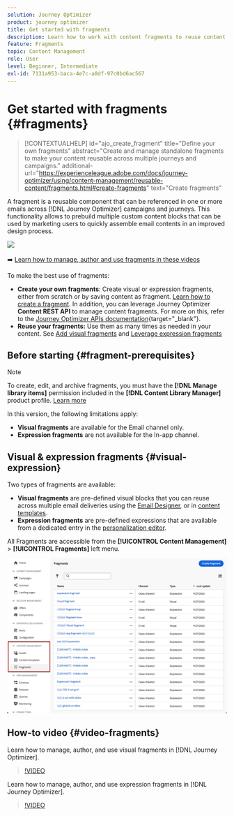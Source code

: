 ```yaml
---
solution: Journey Optimizer
product: journey optimizer
title: Get started with fragments
description: Learn how to work with content fragments to reuse content in Journey Optimizer campaigns and journeys
feature: Fragments
topic: Content Management
role: User
level: Beginner, Intermediate
exl-id: 7131a953-baca-4e7c-a8df-97c0bd6ac567
---
```

# Get started with fragments {#fragments}

>[!CONTEXTUALHELP]
>id="ajo_create_fragment"
>title="Define your own fragments"
>abstract="Create and manage standalone fragments to make your content reusable across multiple journeys and campaigns."
>additional-url="https://experienceleague.adobe.com/docs/journey-optimizer/using/content-management/reusable-content/fragments.html#create-fragments" text="Create fragments"

A fragment is a reusable component that can be referenced in one or more emails across [!DNL Journey Optimizer] campaigns and journeys. This functionality allows to prebuild multiple custom content blocks that can be used by marketing users to quickly assemble email contents in an improved design process.

![](../rn/assets/do-not-localize/fragments.gif)

➡️ [Learn how to manage, author and use fragments in these videos](#video-fragments)

To make the best use of fragments:

* **Create your own fragments**: Create visual or expression fragments, either from scratch or by saving content as fragment. [Learn how to create a fragment](#create-fragments). In addition, you can leverage Journey Optimizer **Content REST API** to manage content fragments. For more on this, refer to the [Journey Optimizer APIs documentation](https://developer.adobe.com/journey-optimizer-apis/references/content/){target="_blank"}.
* **Reuse your fragments:** Use them as many times as needed in your content. See [Add visual fragments](../email/use-visual-fragments.md) and [Leverage expression fragments](../personalization/use-expression-fragments.md)

## Before starting {#fragment-prerequisites}

>[!NOTE]
>
>To create, edit, and archive fragments, you must have the **[!DNL Manage library items]** permission included in the **[!DNL Content Library Manager]** product profile. [Learn more](../administration/ootb-product-profiles.md#content-library-manager)

In this version, the following limitations apply:

* **Visual fragments** are available for the Email channel only.
* **Expression fragments** are not available for the In-app channel.

## Visual & expression fragments {#visual-expression}

Two types of fragments are available:

* **Visual fragments** are pre-defined visual blocks that you can reuse across multiple email deliveries using the [Email Designer](../email/get-started-email-design.md), or in [content templates](../email/use-email-templates.md).
* **Expression fragments** are pre-defined expressions that are available from a dedicated entry in the [personalization editor](../personalization/personalization-build-expressions.md).


All Fragments are accessible from the **[!UICONTROL Content Management]** > **[!UICONTROL Fragments]**  left menu.

![](assets/fragment-list.png)

## How-to video {#video-fragments}

Learn how to manage, author, and use visual fragments in [!DNL Journey Optimizer].

>[!VIDEO](https://video.tv.adobe.com/v/3419932/?quality=12)

Learn how to manage, author, and use expression fragments in [!DNL Journey Optimizer].

>[!VIDEO](https://video.tv.adobe.com/v/3424587/?quality=12)
